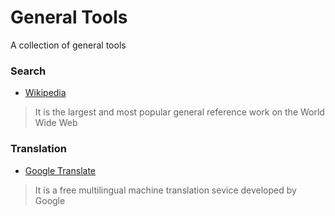 # General Tools

A collection of general tools

### Search

- [Wikipedia](https://en.wikipedia.org)
> It is the largest and most popular general reference work on the World Wide Web

### Translation

- [Google Translate](https://translate.google.cn)
> It is a free multilingual machine translation sevice developed by Google

